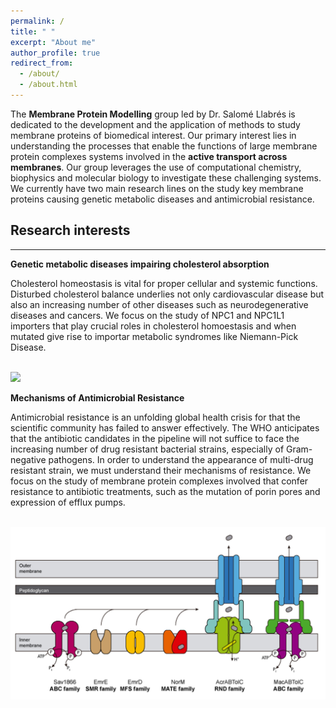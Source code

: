 ```yaml
---
permalink: /
title: " "
excerpt: "About me"
author_profile: true
redirect_from: 
  - /about/
  - /about.html
---
```


The **Membrane Protein Modelling** group led by Dr. Salomé Llabrés is dedicated to the development and the application of methods to study membrane proteins of biomedical interest. Our primary interest lies in understanding the processes that enable the functions of large membrane protein complexes systems involved in the **active transport across membranes**. Our group leverages the use of computational chemistry, biophysics and molecular biology to investigate these challenging systems. We currently have two main research lines on the study key membrane proteins causing genetic metabolic diseases and antimicrobial resistance. 

## Research interests
-----------------

**Genetic metabolic diseases impairing cholesterol absorption**

Cholesterol homeostasis is vital for proper cellular and systemic functions. Disturbed cholesterol balance underlies not only cardiovascular disease but also an increasing number of other diseases such as neurodegenerative diseases and cancers. We focus on the study of NPC1 and NPC1L1 importers that play crucial roles in cholesterol homoestasis and when mutated give rise to importar metabolic syndromes like Niemann-Pick Disease. 

<br/><img src='/images/cholesteroltransport.png'>

**Mechanisms of Antimicrobial Resistance**

Antimicrobial resistance is an unfolding global health crisis for that the scientific community has failed to answer effectively. The WHO anticipates that the antibiotic candidates in the pipeline will not suffice to face the increasing number of drug resistant bacterial strains, especially of Gram-negative pathogens. In order to understand the appearance of multi-drug resistant strain, we must understand their mechanisms of resistance. We focus on the study of membrane protein complexes involved that confer resistance to antibiotic treatments, such as the mutation of porin pores and expression of efflux pumps. 

<br/><img src='/images/amr.png'>
